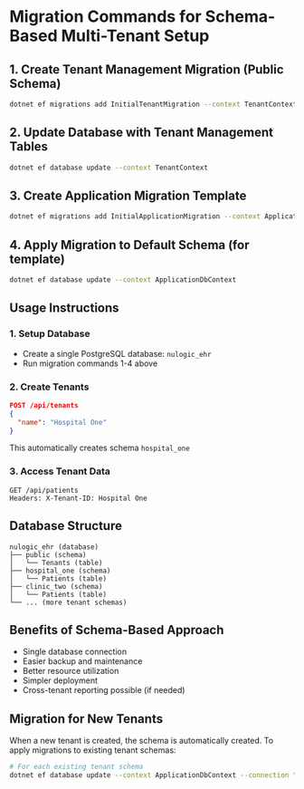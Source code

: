 # Migration Commands for Schema-Based Multi-Tenant Setup

## 1. Create Tenant Management Migration (Public Schema)
```bash
dotnet ef migrations add InitialTenantMigration --context TenantContext --output-dir Migrations/Tenant
```

## 2. Update Database with Tenant Management Tables
```bash
dotnet ef database update --context TenantContext
```

## 3. Create Application Migration Template
```bash
dotnet ef migrations add InitialApplicationMigration --context ApplicationDbContext --output-dir Migrations/Application
```

## 4. Apply Migration to Default Schema (for template)
```bash
dotnet ef database update --context ApplicationDbContext
```

## Usage Instructions

### 1. Setup Database
- Create a single PostgreSQL database: `nulogic_ehr`
- Run migration commands 1-4 above

### 2. Create Tenants
```json
POST /api/tenants
{
  "name": "Hospital One"
}
```
This automatically creates schema `hospital_one`

### 3. Access Tenant Data
```
GET /api/patients
Headers: X-Tenant-ID: Hospital One
```

## Database Structure
```
nulogic_ehr (database)
├── public (schema)
│   └── Tenants (table)
├── hospital_one (schema)
│   └── Patients (table)
├── clinic_two (schema)
│   └── Patients (table)
└── ... (more tenant schemas)
```

## Benefits of Schema-Based Approach
- Single database connection
- Easier backup and maintenance
- Better resource utilization
- Simpler deployment
- Cross-tenant reporting possible (if needed)

## Migration for New Tenants
When a new tenant is created, the schema is automatically created. 
To apply migrations to existing tenant schemas:

```bash
# For each existing tenant schema
dotnet ef database update --context ApplicationDbContext --connection "Host=localhost;Database=nulogic_ehr;Username=postgres;Password=your_password;SearchPath=tenant_schema_name"
```
